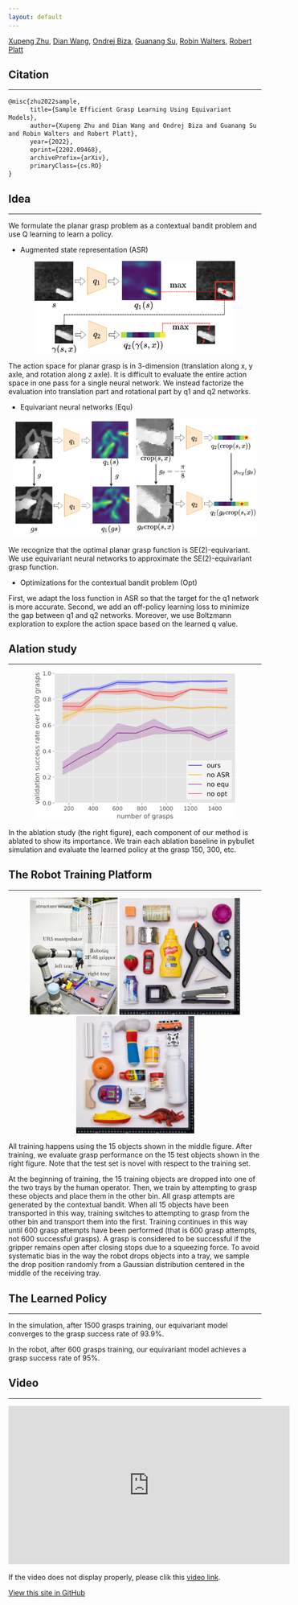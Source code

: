 ```yaml
---
layout: default
---
```


[Xupeng Zhu](https://zxp-s-works.github.io/), [Dian Wang](https://pointw.github.io), [Ondrej Biza](https://sites.google.com/view/obiza), [Guanang Su](),
[Robin Walters](http://mathserver.neu.edu/robin/), [Robert Platt](http://www.ccs.neu.edu/home/rplatt/)

## Citation

---

```
@misc{zhu2022sample,
      title={Sample Efficient Grasp Learning Using Equivariant Models}, 
      author={Xupeng Zhu and Dian Wang and Ondrej Biza and Guanang Su and Robin Walters and Robert Platt},
      year={2022},
      eprint={2202.09468},
      archivePrefix={arXiv},
      primaryClass={cs.RO}
}
```

## Idea

---
We formulate the planar grasp problem as a contextual bandit problem and use Q learning to learn a policy.

+ Augmented state representation (ASR)

<p align="center">
  <img src="images/ASR.png" alt="ASR" width="400">
</p>

The action space for planar grasp is in 3-dimension (translation along x, y axle, and rotation along z axle). It is
difficult to evaluate the entire action space in one pass for a single neural network. We instead factorize the evaluation
 into translation part and rotational part by q1 and q2 networks.

+ Equivariant neural networks (Equ)

<p align="center">
 <img src="images/equation7.png" alt="q1 equivariance" width="240" style="text-align: left">
 <img src="images/equation8.png" alt="q2 equivariance" width="240" style="text-align: right">
</p>

We recognize that the optimal planar grasp function is SE(2)-equivariant. We use equivariant neural networks to approximate
 the SE(2)-equivariant grasp function.

+ Optimizations for the contextual bandit problem (Opt)

First, we adapt the loss function in ASR so that the target for the q1 network is more accurate. Second, we add an off-policy
learning loss to minimize the gap between q1 and q2 networks. Moreover, we use Boltzmann exploration to explore the action
 space based on the learned q value.


## Alation study

---

<p align="center">
  <img src="images/ablation.png" alt="ablation" width="400">
</p>

In the ablation study (the right figure), each component of our method is ablated to show its importance. We train each 
ablation baseline in pybullet simulation and evaluate the learned policy at the grasp 150, 300, etc.



## The Robot Training Platform

---

<p align="center">
 <img src="images/UR5_setup.png" alt="ASR" width="175">
 <img src="images/training_set_15.jpg" alt="training set" width="240" style="text-align: left">
 <img src="images/test_set_easy.jpg" alt="testing set" width="235" style="text-align: right">
</p>



All training happens using the 15 objects shown in the middle figure. After training, we evaluate grasp performance on 
the 15 test objects shown in the right figure. Note that the test set is novel with respect to the training set.

At the beginning of training, the 15 training objects are dropped into one of the two trays
by the human operator. Then, we train by attempting to grasp these objects and place them in the other bin. All grasp
attempts are generated by the contextual bandit. When all 15 objects have been transported in this way, training switches
to attempting to grasp from the other bin and transport them into the first. Training continues in this way until 600
grasp attempts have been performed (that is 600 grasp attempts, not 600 successful grasps). A grasp is considered
to be successful if the gripper remains open after closing stops due to a squeezing force. To avoid systematic bias in
the way the robot drops objects into a tray, we sample the drop position randomly from a Gaussian distribution centered
in the middle of the receiving tray.




## The Learned Policy

---

In the simulation, after 1500 grasps training, our equivariant model converges to the grasp success rate of 93.9%.

In the robot, after 600 grasps training, our equivariant model achieves a grasp success rate of 95%.



## Video

---

<p align="center">
<iframe width="560" height="315" src="https://www.youtube.com/embed/au59crsgiKw"
 frameborder="0"
 allow="autoplay;
 encrypted-media"
 allowfullscreen>
</iframe>
</p>

If the video does not display properly, please clik this [video link](https://www.youtube.com/watch?v=au59crsgiKw).

[View this site in GitHub](https://github.com/ZXP-S-works/equivariant_grasp_site/edit/master/index.md)

